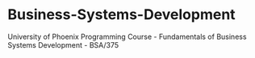 # Business-Systems-Development
University of Phoenix Programming Course - Fundamentals of Business Systems Development - BSA/375
